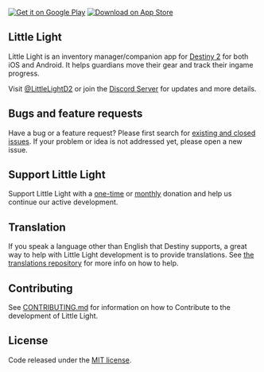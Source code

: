 
[![Get it on Google Play](https://littlelightfordestiny.github.io/app-badges/playstore.png)](https://play.google.com/store/apps/details?id=me.markezine.luzinha)
[![Download on App Store](https://littlelightfordestiny.github.io/app-badges/appstore.png)](https://itunes.apple.com/us/app/little-light-for-destiny-2/id1373037254?mt=8)


## Little Light
Little Light is an inventory manager/companion app for [Destiny 2](http://destinythegame.com/) for both iOS and Android. It helps guardians move their gear and track their ingame progress.

Visit [@LittleLightD2](http://twitter.com/LittleLightD2) or join the [Discord Server](https://discord.gg/dTKhBD) for updates and more details.

## Bugs and feature requests
Have a bug or a feature request? Please first search for [existing and closed issues](https://github.com/LittleLightForDestiny/LittleLight/issues). If your problem or idea is not addressed yet, please open a new issue.

## Support Little Light
Support Little Light with a [one-time](https://ko-fi.com/littlelight) or [monthly](https://www.patreon.com/littlelightD2) donation and help us continue our active development.

## Translation
If you speak a language other than English that Destiny supports, a great way to help with Little Light development is to provide translations. See [the translations repository](https://github.com/LittleLightForDestiny/LittleLightTranslations) for more info on how to help.

## Contributing

See [CONTRIBUTING.md](https://github.com/LittleLightForDestiny/littlelight/blob/master/docs/CONTRIBUTING.md) for information on how to Contribute to the development of Little Light.

## License
Code released under the [MIT license](http://choosealicense.com/licenses/mit/).
